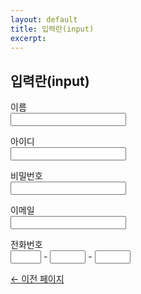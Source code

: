 ```yaml
---
layout: default
title: 입력란(input)
excerpt: 
---
```


<h2>입력란(input)</h2>

<p>
	<label for="name">이름</label><br>
	<input type="text" id="name">
</p>
<p>
	<label for="user_id">아이디</label><br>
	<input type="text" id="user_id">
</p>
<p>
	<label for="user_pw">비밀번호</label><br>
	<input type="password" id="user_pw">
</p>
<p>
	<label for="email">이메일</label><br>
	<input type="email" id="email">
</p>
<p>
	<span id="phone">전화번호</span><br>
	<input type="text" size="3" title="첫번째 자리" aria-describedby="phone"> - 
	<input type="text" size="4" title="두번째 자리" aria-describedby="phone"> - 
	<input type="text" size="4" title="세번째 자리" aria-describedby="phone">
</p>

<p><a href="#" onclick="history.back(-1);">← 이전 페이지</a></p>
